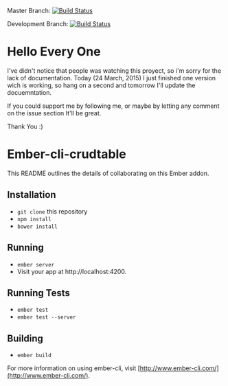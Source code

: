 
Master Branch: [![Build Status](https://travis-ci.org/gerard2p/ember-cli-crudtable.svg?branch=master)](https://travis-ci.org/gerard2p/ember-cli-crudtable)

Development Branch: [![Build Status](https://travis-ci.org/gerard2p/ember-cli-crudtable.svg?branch=development)](https://travis-ci.org/gerard2p/ember-cli-crudtable)
# Hello Every One
I've didn't notice that people was watching this proyect, so i'm sorry for the lack of documentation.
Today (24 March, 2015) I just finished one version wich is working, so hang on a second and tomorrow I'll update the docuemntation. 

If you could support me by following me, or maybe by letting any comment on the issue section It'll be great.

Thank You :)

# Ember-cli-crudtable

This README outlines the details of collaborating on this Ember addon.

## Installation

* `git clone` this repository
* `npm install`
* `bower install`

## Running

* `ember server`
* Visit your app at http://localhost:4200.

## Running Tests

* `ember test`
* `ember test --server`

## Building

* `ember build`

For more information on using ember-cli, visit [http://www.ember-cli.com/](http://www.ember-cli.com/).
